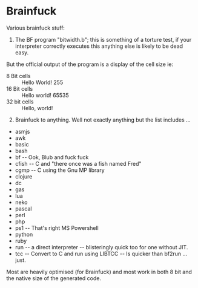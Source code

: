Brainfuck
=========

Various brainfuck stuff:

1. The BF program "bitwidth.b"; this is something of a torture test, if your interpreter correctly executes this anything else is likely to be dead easy. 

  But the official output of the program is a display of the cell size ie:

  <dl><dt>8 Bit cells<dd>Hello World! 255<dt>16 Bit cells<dd>Hello world! 65535<dt>32 bit cells<dd>Hello, world!</dl>

2. Brainfuck to anything. Well not exactly anything but the list includes ...
  * asmjs
  * awk
  * basic
  * bash
  * bf -- Ook, Blub and fuck fuck
  * cfish -- C and "there once was a fish named Fred"
  * cgmp -- C using the Gnu MP library
  * clojure
  * dc
  * gas
  * lua
  * neko
  * pascal
  * perl
  * php
  * ps1 -- That's right MS Powershell
  * python
  * ruby
  * run -- a direct interpreter -- blisteringly quick too for one without JIT.
  * tcc -- Convert to C and run using LIBTCC -- Is quicker than bf2run ... just.

  Most are heavily optimised (for Brainfuck) and most work in both 8 bit and the native size of the generated code.
  
